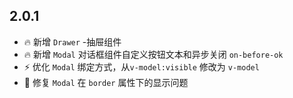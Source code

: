 ## 2.0.1
- 🔥 新增 `Drawer` -抽屉组件
- 🔥 新增 `Modal` 对话框组件自定义按钮文本和异步关闭 `on-before-ok`
- ⚡️ 优化 `Modal` 绑定方式，从`v-model:visible` 修改为 `v-model`
- 🐞 修复 `Modal` 在 `border` 属性下的显示问题